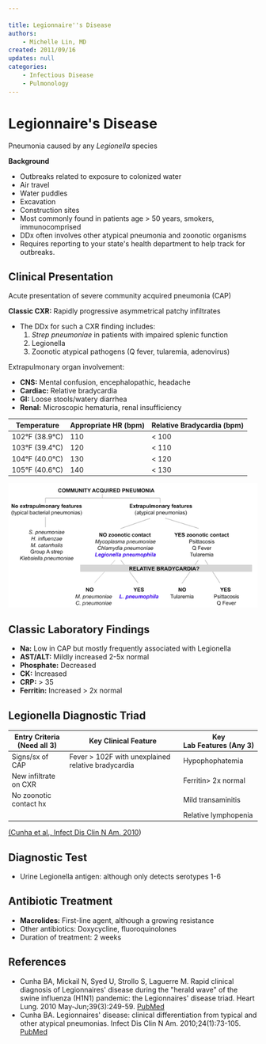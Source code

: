 ```yaml
---

title: Legionnaire''s Disease
authors:
    - Michelle Lin, MD
created: 2011/09/16
updates: null
categories:
    - Infectious Disease
    - Pulmonology
---
```


# Legionnaire's Disease

Pneumonia caused by any _Legionella_ species

**Background**

- Outbreaks related to exposure to colonized water
- Air travel
- Water puddles
- Excavation
- Construction sites
- Most commonly found in patients age > 50 years, smokers, immunocomprised
- DDx often involves other atypical pneumonia and zoonotic organisms 
- Requires reporting to your state's health department to help track for outbreaks.

## Clinical Presentation

Acute presentation of severe community acquired pneumonia (CAP) 

**Classic CXR:** Rapidly progressive asymmetrical patchy infiltrates

- The DDx for such a CXR finding includes: 
  1. _Strep pneumoniae_ in patients with impaired splenic function 
  2. Legionella
  3. Zoonotic atypical pathogens (Q fever, tularemia, adenovirus)

Extrapulmonary organ involvement:

- **CNS:** Mental confusion, encephalopathic, headache
- **Cardiac:** Relative bradycardia
- **GI:** Loose stools/watery diarrhea
- **Renal:** Microscopic hematuria, renal insufficiency 

| Temperature    | Appropriate HR (bpm) | Relative Bradycardia (bpm) |
| -------------- | -------------------- | -------------------------- |
| 102°F (38.9°C) | 110                  | &lt; 100                   |
| 103°F (39.4°C) | 120                  | &lt; 110                   |
| 104°F (40.0°C) | 130                  | &lt; 120                   |
| 105°F (40.6°C) | 140                  | &lt; 130                   |

![](image-1.png)

## Classic Laboratory Findings

- **Na:** Low in CAP but mostly frequently associated with Legionella 
- **AST/ALT:** Mildly increased 2-5x normal
- **Phosphate:** Decreased
- **CK:** Increased
- **CRP:** > 35
- **Ferritin:** Increased > 2x normal 

## Legionella Diagnostic Triad

| **Entry Criteria (Need all 3)** | **Key Clinical Feature**                              | **Key Lab Features (Any 3)** |
| ------------------------------- | ----------------------------------------------------- | ---------------------------- |
| Signs/sx of CAP                 | Fever > 102F with  unexplained  relative bradycardia  | Hypophophatemia              |
| New infiltrate on CXR           |                                                       | Ferritin> 2x normal          |
| No zoonotic contact hx          |                                                       | Mild transaminitis           |
|                                 |                                                       | Relative lymphopenia         |

[(](http://www.ncbi.nlm.nih.gov/pubmed/?term=20457348)[Cunha et al., Infect Dis Clin N Am. 2010](http://www.ncbi.nlm.nih.gov/pubmed/?term=20171547))

## Diagnostic Test

- Urine Legionella antigen: although only detects serotypes 1-6

## Antibiotic Treatment

- **Macrolides:** First-line agent, although a growing resistance
- Other antibiotics: Doxycycline, fluoroquinolones 
- Duration of treatment: 2 weeks

## References

- Cunha BA, Mickail N, Syed U, Strollo S, Laguerre M. Rapid clinical diagnosis of Legionnaires' disease during the "herald wave" of the swine influenza (H1N1) pandemic: the Legionnaires' disease triad. Heart Lung. 2010 May-Jun;39(3):249-59. [PubMed](http://www.ncbi.nlm.nih.gov/pubmed/?term=20457348)
- Cunha BA. Legionnaires' disease: clinical differentiation from typical and other atypical pneumonias. Infect Dis Clin N Am. 2010;24(1):73-105. [PubMed](http://www.ncbi.nlm.nih.gov/pubmed/?term=20171547)
